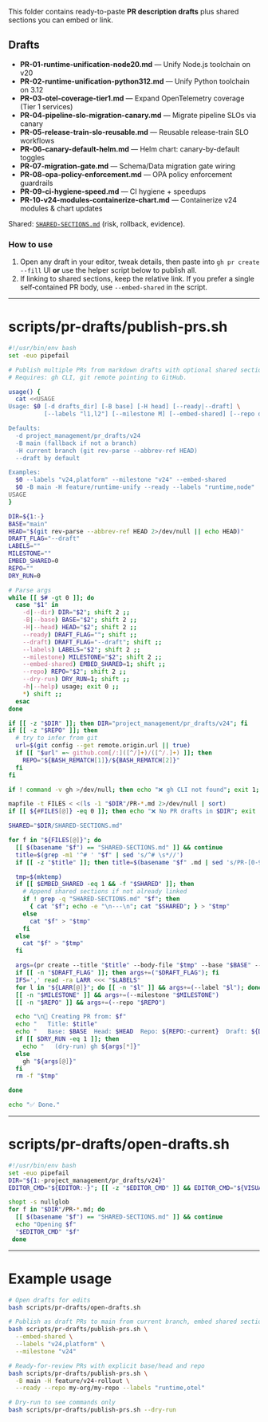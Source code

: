 This folder contains ready-to-paste **PR description drafts** plus shared sections you can embed or link.

## Drafts

- **PR-01-runtime-unification-node20.md** — Unify Node.js toolchain on v20
- **PR-02-runtime-unification-python312.md** — Unify Python toolchain on 3.12
- **PR-03-otel-coverage-tier1.md** — Expand OpenTelemetry coverage (Tier 1 services)
- **PR-04-pipeline-slo-migration-canary.md** — Migrate pipeline SLOs via canary
- **PR-05-release-train-slo-reusable.md** — Reusable release-train SLO workflows
- **PR-06-canary-default-helm.md** — Helm chart: canary-by-default toggles
- **PR-07-migration-gate.md** — Schema/Data migration gate wiring
- **PR-08-opa-policy-enforcement.md** — OPA policy enforcement guardrails
- **PR-09-ci-hygiene-speed.md** — CI hygiene + speedups
- **PR-10-v24-modules-containerize-chart.md** — Containerize v24 modules & chart updates

Shared: [`SHARED-SECTIONS.md`](./SHARED-SECTIONS.md) (risk, rollback, evidence).

### How to use

1. Open any draft in your editor, tweak details, then paste into `gh pr create --fill` UI **or** use the helper script below to publish all.
2. If linking to shared sections, keep the relative link. If you prefer a single self‑contained PR body, use `--embed-shared` in the script.

---

# scripts/pr-drafts/publish-prs.sh

```bash
#!/usr/bin/env bash
set -euo pipefail

# Publish multiple PRs from markdown drafts with optional shared sections.
# Requires: gh CLI, git remote pointing to GitHub.

usage() {
  cat <<USAGE
Usage: $0 [-d drafts_dir] [-B base] [-H head] [--ready|--draft] \
          [--labels "l1,l2"] [--milestone M] [--embed-shared] [--repo owner/repo] [--dry-run]

Defaults:
  -d project_management/pr_drafts/v24
  -B main (fallback if not a branch)
  -H current branch (git rev-parse --abbrev-ref HEAD)
  --draft by default

Examples:
  $0 --labels "v24,platform" --milestone "v24" --embed-shared
  $0 -B main -H feature/runtime-unify --ready --labels "runtime,node"
USAGE
}

DIR=${1:-}
BASE="main"
HEAD="$(git rev-parse --abbrev-ref HEAD 2>/dev/null || echo HEAD)"
DRAFT_FLAG="--draft"
LABELS=""
MILESTONE=""
EMBED_SHARED=0
REPO=""
DRY_RUN=0

# Parse args
while [[ $# -gt 0 ]]; do
  case "$1" in
    -d|--dir) DIR="$2"; shift 2 ;;
    -B|--base) BASE="$2"; shift 2 ;;
    -H|--head) HEAD="$2"; shift 2 ;;
    --ready) DRAFT_FLAG=""; shift ;;
    --draft) DRAFT_FLAG="--draft"; shift ;;
    --labels) LABELS="$2"; shift 2 ;;
    --milestone) MILESTONE="$2"; shift 2 ;;
    --embed-shared) EMBED_SHARED=1; shift ;;
    --repo) REPO="$2"; shift 2 ;;
    --dry-run) DRY_RUN=1; shift ;;
    -h|--help) usage; exit 0 ;;
    *) shift ;;
  esac
done

if [[ -z "$DIR" ]]; then DIR="project_management/pr_drafts/v24"; fi
if [[ -z "$REPO" ]]; then
  # try to infer from git
  url=$(git config --get remote.origin.url || true)
  if [[ "$url" =~ github.com[/:]([^/]+)/([^/.]+) ]]; then
    REPO="${BASH_REMATCH[1]}/${BASH_REMATCH[2]}"
  fi
fi

if ! command -v gh >/dev/null; then echo "❌ gh CLI not found"; exit 1; fi

mapfile -t FILES < <(ls -1 "$DIR"/PR-*.md 2>/dev/null | sort)
if [[ ${#FILES[@]} -eq 0 ]]; then echo "❌ No PR drafts in $DIR"; exit 1; fi

SHARED="$DIR/SHARED-SECTIONS.md"

for f in "${FILES[@]}"; do
  [[ $(basename "$f") == "SHARED-SECTIONS.md" ]] && continue
  title=$(grep -m1 '^# ' "$f" | sed 's/^# \s*//')
  if [[ -z "$title" ]]; then title=$(basename "$f" .md | sed 's/PR-[0-9]*-//; s/-/ /g'); fi

  tmp=$(mktemp)
  if [[ $EMBED_SHARED -eq 1 && -f "$SHARED" ]]; then
    # Append shared sections if not already linked
    if ! grep -q "SHARED-SECTIONS.md" "$f"; then
      { cat "$f"; echo -e "\n---\n"; cat "$SHARED"; } > "$tmp"
    else
      cat "$f" > "$tmp"
    fi
  else
    cat "$f" > "$tmp"
  fi

  args=(pr create --title "$title" --body-file "$tmp" --base "$BASE" --head "$HEAD")
  if [[ -n "$DRAFT_FLAG" ]]; then args+=("$DRAFT_FLAG"); fi
  IFS=',' read -ra LARR <<< "$LABELS"
  for l in "${LARR[@]}"; do [[ -n "$l" ]] && args+=(--label "$l"); done
  [[ -n "$MILESTONE" ]] && args+=(--milestone "$MILESTONE")
  [[ -n "$REPO" ]] && args+=(--repo "$REPO")

  echo "\n📝 Creating PR from: $f"
  echo "   Title: $title"
  echo "   Base: $BASE  Head: $HEAD  Repo: ${REPO:-current}  Draft: ${DRAFT_FLAG:+yes}${DRAFT_FLAG:+'no'}"
  if [[ $DRY_RUN -eq 1 ]]; then
    echo "   (dry-run) gh ${args[*]}"
  else
    gh "${args[@]}"
  fi
  rm -f "$tmp"

done

echo "✅ Done."
```

---

# scripts/pr-drafts/open-drafts.sh

```bash
#!/usr/bin/env bash
set -euo pipefail
DIR="${1:-project_management/pr_drafts/v24}"
EDITOR_CMD="${EDITOR:-}"; [[ -z "$EDITOR_CMD" ]] && EDITOR_CMD="${VISUAL:-}"; [[ -z "$EDITOR_CMD" ]] && EDITOR_CMD="vi"

shopt -s nullglob
for f in "$DIR"/PR-*.md; do
  [[ $(basename "$f") == "SHARED-SECTIONS.md" ]] && continue
  echo "Opening $f"
  "$EDITOR_CMD" "$f"
 done
```

---

# Example usage

```bash
# Open drafts for edits
bash scripts/pr-drafts/open-drafts.sh

# Publish as draft PRs to main from current branch, embed shared sections, label and milestone
bash scripts/pr-drafts/publish-prs.sh \
  --embed-shared \
  --labels "v24,platform" \
  --milestone "v24"

# Ready-for-review PRs with explicit base/head and repo
bash scripts/pr-drafts/publish-prs.sh \
  -B main -H feature/v24-rollout \
  --ready --repo my-org/my-repo --labels "runtime,otel"

# Dry-run to see commands only
bash scripts/pr-drafts/publish-prs.sh --dry-run
```
